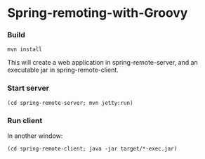 Spring-remoting-with-Groovy
===========================

### Build

    mvn install
    
This will create a web application in spring-remote-server,
and an executable jar in spring-remote-client.
    
### Start server

    (cd spring-remote-server; mvn jetty:run)
### Run client

In another window:

    (cd spring-remote-client; java -jar target/*-exec.jar)
